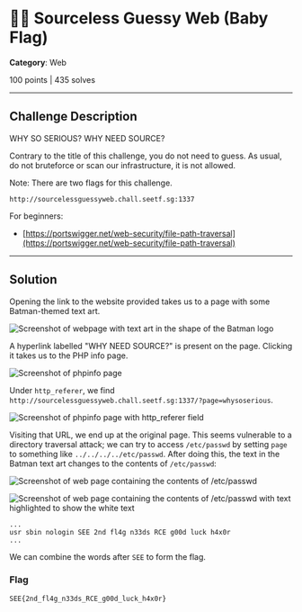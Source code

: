 # 🧑‍🎓 Sourceless Guessy Web (Baby Flag)

**Category**: Web

100 points | 435 solves

----

## Challenge Description

WHY SO SERIOUS? WHY NEED SOURCE?

Contrary to the title of this challenge, you do not need to guess. As usual, do not bruteforce or scan our infrastructure, it is not allowed.

Note: There are two flags for this challenge.

`http://sourcelessguessyweb.chall.seetf.sg:1337`

For beginners:

* [https://portswigger.net/web-security/file-path-traversal](https://portswigger.net/web-security/file-path-traversal)

----

## Solution

Opening the link to the website provided takes us to a page with some Batman-themed text art.

![Screenshot of webpage with text art in the shape of the Batman logo](https://user-images.githubusercontent.com/40383042/173172808-d07e7cb5-2050-4bf6-920d-7687c594854b.png)

A hyperlink labelled "WHY NEED SOURCE?" is present on the page. Clicking it takes us to the PHP info page.

![Screenshot of phpinfo page](https://user-images.githubusercontent.com/40383042/173172839-1a09c778-83f0-4d65-b3e8-c4efeaf55155.png)

Under `http_referer`, we find `http://sourcelessguessyweb.chall.seetf.sg:1337/?page=whysoserious`.

![Screenshot of phpinfo page with http_referer field](https://user-images.githubusercontent.com/40383042/173172812-a862748e-d612-4b73-80ad-95eb299a4728.png)

Visiting that URL, we end up at the original page. This seems vulnerable to a directory traversal attack; we can try to access `/etc/passwd` by setting `page` to something like `../../../../etc/passwd`. After doing this, the text in the Batman text art changes to the contents of `/etc/passwd`:

![Screenshot of web page containing the contents of /etc/passwd](https://user-images.githubusercontent.com/40383042/173172821-f8f459ef-be3f-479e-b0f4-b0eca335ce8c.png)

![Screenshot of web page containing the contents of /etc/passwd with text highlighted to show the white text](https://user-images.githubusercontent.com/40383042/173172916-0c60f890-d581-4f17-a78e-0f771909e9b6.png)

```text
...
usr sbin nologin SEE 2nd fl4g n33ds RCE g00d luck h4x0r
...
```

We can combine the words after `SEE` to form the flag.

### Flag

```text
SEE{2nd_fl4g_n33ds_RCE_g00d_luck_h4x0r}
```
